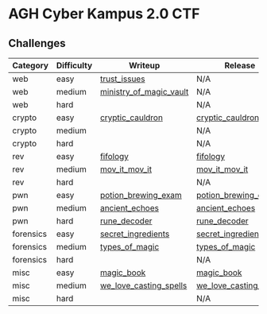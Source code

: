 # AGH Cyber Kampus 2.0 CTF

## Challenges

| Category |  Difficulty  |                               Writeup                                 |                                   Release                             |
| -------- | ------------ | --------------------------------------------------------------------- | --------------------------------------------------------------------- | 
|   web    |    easy      | [trust_issues](trust_issues/writeup.md)                               |                                     N/A                               |
|   web    |    medium    | [ministry_of_magic_vault](ministry_of_magic_vault/writeup/writeup.md) |                                     N/A                               |
|   web    |    hard      |                                                                       |                                     N/A                               |
|   crypto    |    easy   | [cryptic_cauldron](cryptic_cauldron/writeup/writeup.md)               | [cryptic_cauldron](cryptic_cauldron/release/cryptic_cauldron_77dbbed722e4f707952523cac054295e461a6cc8b78b851ca902b771926320ac.zip) |           
|   crypto    |    medium |                                                                       |                                     N/A                               |
|   crypto    |    hard   |                                                                       |                                     N/A                               |
|   rev    |    easy      | [fifology](fifology/writeup/writeup.md)                               | [fifology](fifology/release/fifology_4badba43b8b0e6640b574555e097536584b76fbe9196365e2a2f3af899e8ee6b.zip) |
|   rev    |    medium    | [mov_it_mov_it](mov_it_mov_it/writeup/writeup.md)                     | [mov_it_mov_it](mov_it_mov_it/release/mov_it_mov_it_90abdea564b0541d4a85cf413188cb2b165823d3d995020142c6d8c78ec59f59.zip) |
|   rev    |    hard      |                                                                       |                                     N/A                               |
|   pwn    |    easy      | [potion_brewing_exam](potion_brewing_exam/writeup/README.md)          | [potion_brewing_exam](potion_brewing_exam/release/potion_brewing_exam_9fc3e0c9fbc6a2885dbb04a57a408101bfa63c41b5734ddf8817e7e3da980b2d.zip) |  
|   pwn    |    medium    | [ancient_echoes](ancient_echoes/writeup/writeup.md)                                 | [ancient_echoes](ancient_echoes/release/ancient_echoes_93af5cb94272a1a7db60b18771167822092778063c9a504f523e286b41f9048a.zip) |
|   pwn    |    hard      | [rune_decoder](rune_decoder/writeup/writeup.md)                                   | [rune_decoder](rune_decoder/release/rune_decoder_a01de2186962005b771450158f96f1c82bb74802daef15d42d875297e9b6f508.zip) |
|   forensics  |  easy    | [secret_ingredients](secret_ingredients/writeup/writeup.md)           | [secret_ingredients](secret_ingredients/release/secret_ingredients_cb9500486053477b035893135b7bbaa69a26559cbc31a1ec0b325cd2c9fabb64.zip) |
|   forensics  |  medium  | [types_of_magic](types_of_magic/writeup/solution.md)                  | [types_of_magic](types_of_magic/release/types_of_magic_50575ccdba47bb3066f4d403de1a7018a27c2ede5f513aa8996750288f8782ce.zip) |
|   forensics  |  hard    |                                                                       |                                     N/A                               |
|   misc    |    easy     | [magic_book](magic_book/writeup/writeup.md)                           | [magic_book](magic_book/release/magic_book_de5c647e3d66a82a63cd10204cf284d113c73e336094d3684bbf046c4db0a0b4.zip) |
|   misc    |    medium   | [we_love_casting_spells](we_love_casting_spells/writeup/writeup.md)   | [we_love_casting_spells](we_love_casting_spells/release/we_love_casting_spells_98e9dcd4e9f320b1c5a906354a79bda20d50a6feb772c200be5d149b9a5e3eb3.zip) |
|   misc    |    hard     |                                                                       |                                     N/A                               |
